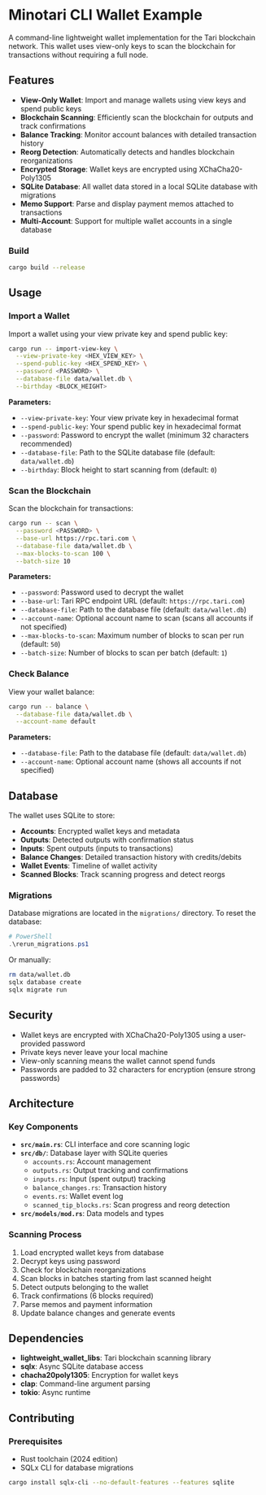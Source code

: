 # Minotari CLI Wallet Example

A command-line lightweight wallet implementation for the Tari blockchain network. This wallet uses view-only keys to scan the blockchain for transactions without requiring a full node.

## Features

- **View-Only Wallet**: Import and manage wallets using view keys and spend public keys
- **Blockchain Scanning**: Efficiently scan the blockchain for outputs and track confirmations
- **Balance Tracking**: Monitor account balances with detailed transaction history
- **Reorg Detection**: Automatically detects and handles blockchain reorganizations
- **Encrypted Storage**: Wallet keys are encrypted using XChaCha20-Poly1305
- **SQLite Database**: All wallet data stored in a local SQLite database with migrations
- **Memo Support**: Parse and display payment memos attached to transactions
- **Multi-Account**: Support for multiple wallet accounts in a single database



### Build

```bash
cargo build --release
```

## Usage

### Import a Wallet

Import a wallet using your view private key and spend public key:

```bash
cargo run -- import-view-key \
  --view-private-key <HEX_VIEW_KEY> \
  --spend-public-key <HEX_SPEND_KEY> \
  --password <PASSWORD> \
  --database-file data/wallet.db \
  --birthday <BLOCK_HEIGHT>
```

**Parameters:**
- `--view-private-key`: Your view private key in hexadecimal format
- `--spend-public-key`: Your spend public key in hexadecimal format
- `--password`: Password to encrypt the wallet (minimum 32 characters recommended)
- `--database-file`: Path to the SQLite database file (default: `data/wallet.db`)
- `--birthday`: Block height to start scanning from (default: `0`)

### Scan the Blockchain

Scan the blockchain for transactions:

```bash
cargo run -- scan \
  --password <PASSWORD> \
  --base-url https://rpc.tari.com \
  --database-file data/wallet.db \
  --max-blocks-to-scan 100 \
  --batch-size 10
```

**Parameters:**
- `--password`: Password used to decrypt the wallet
- `--base-url`: Tari RPC endpoint URL (default: `https://rpc.tari.com`)
- `--database-file`: Path to the database file (default: `data/wallet.db`)
- `--account-name`: Optional account name to scan (scans all accounts if not specified)
- `--max-blocks-to-scan`: Maximum number of blocks to scan per run (default: `50`)
- `--batch-size`: Number of blocks to scan per batch (default: `1`)

### Check Balance

View your wallet balance:

```bash
cargo run -- balance \
  --database-file data/wallet.db \
  --account-name default
```

**Parameters:**
- `--database-file`: Path to the database file (default: `data/wallet.db`)
- `--account-name`: Optional account name (shows all accounts if not specified)

## Database

The wallet uses SQLite to store:
- **Accounts**: Encrypted wallet keys and metadata
- **Outputs**: Detected outputs with confirmation status
- **Inputs**: Spent outputs (inputs to transactions)
- **Balance Changes**: Detailed transaction history with credits/debits
- **Wallet Events**: Timeline of wallet activity
- **Scanned Blocks**: Track scanning progress and detect reorgs

### Migrations

Database migrations are located in the `migrations/` directory. To reset the database:

```powershell
# PowerShell
.\rerun_migrations.ps1
```

Or manually:

```bash
rm data/wallet.db
sqlx database create
sqlx migrate run
```

## Security

- Wallet keys are encrypted with XChaCha20-Poly1305 using a user-provided password
- Private keys never leave your local machine
- View-only scanning means the wallet cannot spend funds
- Passwords are padded to 32 characters for encryption (ensure strong passwords)

## Architecture

### Key Components

- **`src/main.rs`**: CLI interface and core scanning logic
- **`src/db/`**: Database layer with SQLite queries
  - `accounts.rs`: Account management
  - `outputs.rs`: Output tracking and confirmations
  - `inputs.rs`: Input (spent output) tracking
  - `balance_changes.rs`: Transaction history
  - `events.rs`: Wallet event log
  - `scanned_tip_blocks.rs`: Scan progress and reorg detection
- **`src/models/mod.rs`**: Data models and types

### Scanning Process

1. Load encrypted wallet keys from database
2. Decrypt keys using password
3. Check for blockchain reorganizations
4. Scan blocks in batches starting from last scanned height
5. Detect outputs belonging to the wallet
6. Track confirmations (6 blocks required)
7. Parse memos and payment information
8. Update balance changes and generate events

## Dependencies

- **lightweight_wallet_libs**: Tari blockchain scanning library
- **sqlx**: Async SQLite database access
- **chacha20poly1305**: Encryption for wallet keys
- **clap**: Command-line argument parsing
- **tokio**: Async runtime

## Contributing

### Prerequisites

- Rust toolchain (2024 edition)
- SQLx CLI for database migrations

```bash
cargo install sqlx-cli --no-default-features --features sqlite
```